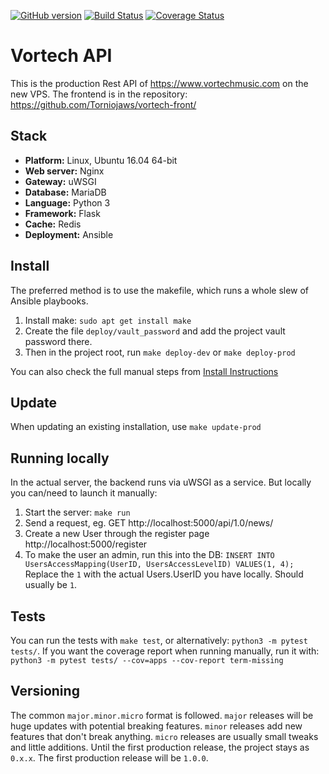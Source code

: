[![GitHub version](https://badge.fury.io/gh/Torniojaws%2Fvortech-backend.svg)](https://badge.fury.io/gh/Torniojaws%2Fvortech-backend)
[![Build Status](https://travis-ci.org/Torniojaws/vortech-backend.svg?branch=master)](https://travis-ci.org/Torniojaws/vortech-backend)
[![Coverage Status](https://coveralls.io/repos/github/Torniojaws/vortech-backend/badge.svg?branch=master)](https://coveralls.io/github/Torniojaws/vortech-backend?branch=master)

# Vortech API

This is the production Rest API of https://www.vortechmusic.com on the new VPS. The frontend is in
the repository: https://github.com/Torniojaws/vortech-front/

## Stack

- **Platform:** Linux, Ubuntu 16.04 64-bit
- **Web server:** Nginx
- **Gateway:** uWSGI
- **Database:** MariaDB
- **Language:** Python 3
- **Framework:** Flask
- **Cache:** Redis
- **Deployment:** Ansible

## Install

The preferred method is to use the makefile, which runs a whole slew of Ansible playbooks.

1. Install make: ``sudo apt get install make``
1. Create the file ``deploy/vault_password`` and add the project vault password there.
1. Then in the project root, run ``make deploy-dev`` or ``make deploy-prod``

You can also check the full manual steps from [Install Instructions](INSTALL.md)

## Update

When updating an existing installation, use ``make update-prod``

## Running locally

In the actual server, the backend runs via uWSGI as a service. But locally you can/need to launch
it manually:

1. Start the server: `make run`
1. Send a request, eg. GET http://localhost:5000/api/1.0/news/
1. Create a new User through the register page http://localhost:5000/register
1. To make the user an admin, run this into the DB:
  ``INSERT INTO UsersAccessMapping(UserID, UsersAccessLevelID) VALUES(1, 4);``
   Replace the ``1`` with the actual Users.UserID you have locally. Should usually be ``1``.

## Tests

You can run the tests with ``make test``, or alternatively: ``python3 -m pytest tests/``.
If you want the coverage report when running manually, run it with:
``python3 -m pytest tests/ --cov=apps --cov-report term-missing``

## Versioning

The common ``major.minor.micro`` format is followed. ``major`` releases will be huge updates with
potential breaking features. ``minor`` releases add new features that don't break anything.
``micro`` releases are usually small tweaks and little additions. Until the first production release,
the project stays as ``0.x.x``. The first production release will be ``1.0.0``.
